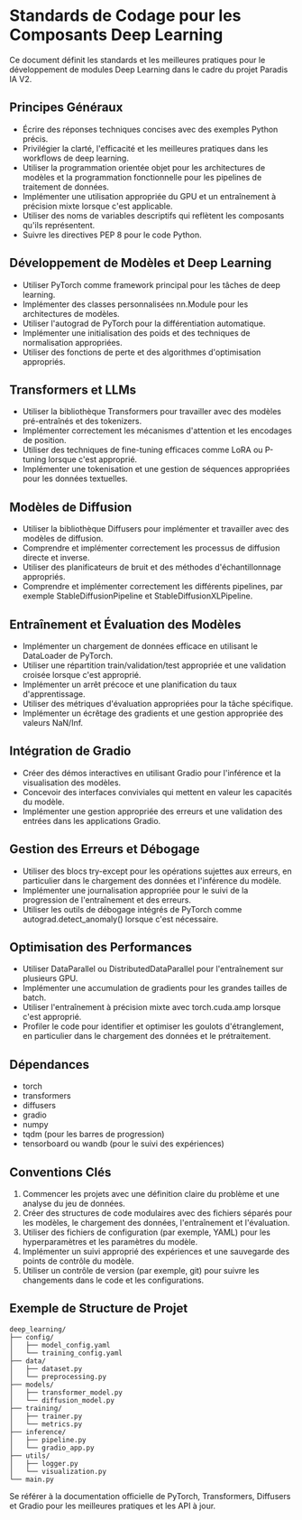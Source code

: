 # Standards de Codage pour les Composants Deep Learning

Ce document définit les standards et les meilleures pratiques pour le développement de modules Deep Learning dans le cadre du projet Paradis IA V2.

## Principes Généraux

- Écrire des réponses techniques concises avec des exemples Python précis.
- Privilégier la clarté, l'efficacité et les meilleures pratiques dans les workflows de deep learning.
- Utiliser la programmation orientée objet pour les architectures de modèles et la programmation fonctionnelle pour les pipelines de traitement de données.
- Implémenter une utilisation appropriée du GPU et un entraînement à précision mixte lorsque c'est applicable.
- Utiliser des noms de variables descriptifs qui reflètent les composants qu'ils représentent.
- Suivre les directives PEP 8 pour le code Python.

## Développement de Modèles et Deep Learning

- Utiliser PyTorch comme framework principal pour les tâches de deep learning.
- Implémenter des classes personnalisées nn.Module pour les architectures de modèles.
- Utiliser l'autograd de PyTorch pour la différentiation automatique.
- Implémenter une initialisation des poids et des techniques de normalisation appropriées.
- Utiliser des fonctions de perte et des algorithmes d'optimisation appropriés.

## Transformers et LLMs

- Utiliser la bibliothèque Transformers pour travailler avec des modèles pré-entraînés et des tokenizers.
- Implémenter correctement les mécanismes d'attention et les encodages de position.
- Utiliser des techniques de fine-tuning efficaces comme LoRA ou P-tuning lorsque c'est approprié.
- Implémenter une tokenisation et une gestion de séquences appropriées pour les données textuelles.

## Modèles de Diffusion

- Utiliser la bibliothèque Diffusers pour implémenter et travailler avec des modèles de diffusion.
- Comprendre et implémenter correctement les processus de diffusion directe et inverse.
- Utiliser des planificateurs de bruit et des méthodes d'échantillonnage appropriés.
- Comprendre et implémenter correctement les différents pipelines, par exemple StableDiffusionPipeline et StableDiffusionXLPipeline.

## Entraînement et Évaluation des Modèles

- Implémenter un chargement de données efficace en utilisant le DataLoader de PyTorch.
- Utiliser une répartition train/validation/test appropriée et une validation croisée lorsque c'est approprié.
- Implémenter un arrêt précoce et une planification du taux d'apprentissage.
- Utiliser des métriques d'évaluation appropriées pour la tâche spécifique.
- Implémenter un écrêtage des gradients et une gestion appropriée des valeurs NaN/Inf.

## Intégration de Gradio

- Créer des démos interactives en utilisant Gradio pour l'inférence et la visualisation des modèles.
- Concevoir des interfaces conviviales qui mettent en valeur les capacités du modèle.
- Implémenter une gestion appropriée des erreurs et une validation des entrées dans les applications Gradio.

## Gestion des Erreurs et Débogage

- Utiliser des blocs try-except pour les opérations sujettes aux erreurs, en particulier dans le chargement des données et l'inférence du modèle.
- Implémenter une journalisation appropriée pour le suivi de la progression de l'entraînement et des erreurs.
- Utiliser les outils de débogage intégrés de PyTorch comme autograd.detect_anomaly() lorsque c'est nécessaire.

## Optimisation des Performances

- Utiliser DataParallel ou DistributedDataParallel pour l'entraînement sur plusieurs GPU.
- Implémenter une accumulation de gradients pour les grandes tailles de batch.
- Utiliser l'entraînement à précision mixte avec torch.cuda.amp lorsque c'est approprié.
- Profiler le code pour identifier et optimiser les goulots d'étranglement, en particulier dans le chargement des données et le prétraitement.

## Dépendances

- torch
- transformers
- diffusers
- gradio
- numpy
- tqdm (pour les barres de progression)
- tensorboard ou wandb (pour le suivi des expériences)

## Conventions Clés

1. Commencer les projets avec une définition claire du problème et une analyse du jeu de données.
2. Créer des structures de code modulaires avec des fichiers séparés pour les modèles, le chargement des données, l'entraînement et l'évaluation.
3. Utiliser des fichiers de configuration (par exemple, YAML) pour les hyperparamètres et les paramètres du modèle.
4. Implémenter un suivi approprié des expériences et une sauvegarde des points de contrôle du modèle.
5. Utiliser un contrôle de version (par exemple, git) pour suivre les changements dans le code et les configurations.

## Exemple de Structure de Projet

```
deep_learning/
├── config/
│   ├── model_config.yaml
│   └── training_config.yaml
├── data/
│   ├── dataset.py
│   └── preprocessing.py
├── models/
│   ├── transformer_model.py
│   └── diffusion_model.py
├── training/
│   ├── trainer.py
│   └── metrics.py
├── inference/
│   ├── pipeline.py
│   └── gradio_app.py
├── utils/
│   ├── logger.py
│   └── visualization.py
└── main.py
```

Se référer à la documentation officielle de PyTorch, Transformers, Diffusers et Gradio pour les meilleures pratiques et les API à jour. 